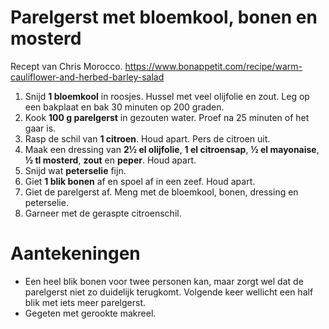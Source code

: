 # Parelgerst met bloemkool, bonen en mosterd
Recept van Chris Morocco. https://www.bonappetit.com/recipe/warm-cauliflower-and-herbed-barley-salad


1. Snijd **1 bloemkool** in roosjes. Hussel met veel olijfolie en zout. Leg op een bakplaat en bak 30 minuten op 200 graden.
2. Kook **100 g parelgerst** in gezouten water. Proef na 25 minuten of het gaar is.
3. Rasp de schil van **1 citroen**. Houd apart. Pers de citroen uit.
4. Maak een dressing van **2½ el olijfolie**, **1 el citroensap**, **½ el mayonaise**, **½ tl mosterd**, **zout** en **peper**. Houd apart.
5. Snijd wat **peterselie** fijn.
6. Giet **1 blik bonen** af en spoel af in een zeef. Houd apart.
7. Giet de parelgerst af. Meng met de bloemkool, bonen, dressing en peterselie.
8. Garneer met de geraspte citroenschil.


# Aantekeningen
- Een heel blik bonen voor twee personen kan, maar zorgt wel dat de parelgerst niet zo duidelijk terugkomt. Volgende keer wellicht een half blik met iets meer parelgerst.
- Gegeten met gerookte makreel.